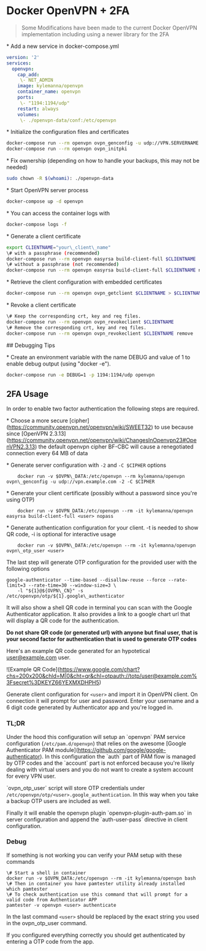 # Docker OpenVPN + 2FA

> Some Modifications have been made to the current Docker OpenVPN implementation including using a newer library for the 2FA 

\* Add a new service in docker-compose.yml

```yaml
version: '2'
services:
  openvpn:
    cap_add:
     \- NET_ADMIN
    image: kylemanna/openvpn
    container_name: openvpn
    ports:
     \- "1194:1194/udp"
    restart: always
    volumes:
     \- ./openvpn-data/conf:/etc/openvpn
```


\* Initialize the configuration files and certificates

```bash
docker-compose run --rm openvpn ovpn_genconfig -u udp://VPN.SERVERNAME.COM
docker-compose run --rm openvpn ovpn_initpki
```

\* Fix ownership (depending on how to handle your backups, this may not be needed)

```bash
sudo chown -R $(whoami): ./openvpn-data
```

\* Start OpenVPN server process

```bash
docker-compose up -d openvpn
```

\* You can access the container logs with

```bash
docker-compose logs -f
```

\* Generate a client certificate

```bash
export CLIENTNAME="your\_client\_name"
\# with a passphrase (recommended)
docker-compose run --rm openvpn easyrsa build-client-full $CLIENTNAME
\# without a passphrase (not recommended)
docker-compose run --rm openvpn easyrsa build-client-full $CLIENTNAME nopass
```

\* Retrieve the client configuration with embedded certificates

```bash
docker-compose run --rm openvpn ovpn_getclient $CLIENTNAME > $CLIENTNAME.ovpn
```

\* Revoke a client certificate

```bash
\# Keep the corresponding crt, key and req files.
docker-compose run --rm openvpn ovpn_revokeclient $CLIENTNAME
\# Remove the corresponding crt, key and req files.
docker-compose run --rm openvpn ovpn_revokeclient $CLIENTNAME remove
```

\## Debugging Tips

\* Create an environment variable with the name DEBUG and value of 1 to enable debug output (using "docker -e").

```bash
docker-compose run -e DEBUG=1 -p 1194:1194/udp openvpn
```

## 2FA Usage

In order to enable two factor authentication the following steps are required.

\* Choose a more secure \[cipher\](https://community.openvpn.net/openvpn/wiki/SWEET32) to use because since \[OpenVPN 2.3.13\](https://community.openvpn.net/openvpn/wiki/ChangesInOpenvpn23#OpenVPN2.3.13) the default openvpn cipher BF-CBC will cause a renegotiated connection every 64 MB of data

\* Generate server configuration with `-2` and `-C $CIPHER` options

        docker run -v $OVPN\_DATA:/etc/openvpn --rm kylemanna/openvpn ovpn\_genconfig -u udp://vpn.example.com -2 -C $CIPHER

\* Generate your client certificate (possibly without a password since you're using OTP)

        docker run -v $OVPN_DATA:/etc/openvpn --rm -it kylemanna/openvpn easyrsa build-client-full <user> nopass

\* Generate authentication configuration for your client. -t is needed to show QR code, -i is optional for interactive usage

        docker run -v $OVPN\_DATA:/etc/openvpn --rm -it kylemanna/openvpn ovpn\_otp_user <user>

The last step will generate OTP configuration for the provided user with the following options

```
google-authenticator --time-based --disallow-reuse --force --rate-limit=3 --rate-time=30 --window-size=3 \
    -l "${1}@${OVPN\_CN}" -s /etc/openvpn/otp/${1}.google\_authenticator
```

It will also show a shell QR code in terminal you can scan with the Google Authenticator application. It also provides
a link to a google chart url that will display a QR code for the authentication.

**Do not share QR code (or generated url) with anyone but final user, that is your second factor for authentication
  that is used to generate OTP codes**

Here's an example QR code generated for an hypotetical user@example.com user.

!\[Example QR Code\](https://www.google.com/chart?chs=200x200&chld=M|0&cht=qr&chl=otpauth://totp/user@example.com%3Fsecret%3DKEYZ66YEXMXDHPH5)

Generate client configuration for `<user>` and import it in OpenVPN client. On connection it will prompt for user and password.
 Enter your username and a 6 digit code generated by Authenticator app and you're logged in.

### TL;DR

Under the hood this configuration will setup an \`openvpn\` PAM service configuration (`/etc/pam.d/openvpn`)
that relies on the awesome \[Google Authenticator PAM module\](https://github.com/google/google-authenticator).
In this configuration the \`auth\` part of PAM flow is managed by OTP codes and the \`account\` part is not enforced
 because you're likely dealing with virtual users and you do not want to create a system account for every VPN user.

\`ovpn\_otp\_user\` script will store OTP credentials under `/etc/openvpn/otp/<user>.google_authentication`. In this
 way when you take a backup OTP users are included as well.

Finally it will enable the openvpn plugin \`openvpn-plugin-auth-pam.so\` in server configuration and append the
\`auth-user-pass\` directive in client configuration.

### Debug

If something is not working you can verify your PAM setup with these commands

```
\# Start a shell in container
docker run -v $OVPN_DATA:/etc/openvpn --rm -it kylemanna/openvpn bash
\# Then in container you have pamtester utility already installed
which pamtester
\# To check authentication use this command that will prompt for a valid code from Authenticator APP
pamtester -v openvpn <user> authenticate
```

In the last command `<user>` should be replaced by the exact string you used in the ovpn\_otp\_user command.

If you configured everything correctly you should get authenticated by entering a OTP code from the app.
